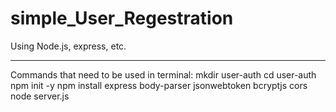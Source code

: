 # simple_User_Regestration
Using Node.js, express, etc.


------------------------------------------
Commands that need to be used in terminal:
mkdir user-auth
cd user-auth
npm init -y
npm install express body-parser jsonwebtoken bcryptjs cors
node server.js
